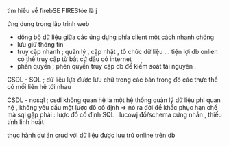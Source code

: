 tìm hiểu về firebSE FIREStỏe là j 

ứng dụng trong lập trình web
- dồng bộ dữ liệu giữa các ứng dựng phía client một cách nhanh chóng 
- lưu giữ thông tin 
- truy cập nhanh ; quản lý , cập nhật , tổ chức dữ liệu ...
tiện lợi db onlien có thể truy cập từ bất cứ dâu có internet
- phần quyền ; phên quyền truy cập db để kiếm soát tài nguyên .

 CSDL - SQL ; dữ liệu lựa được lưu chữ trong các bản trong đó các thực thể có mối liên hệ tới nhau 

CSDL - nosql ; csdl không quan hệ là một hệ thống quản lý dữ liệu phi quan hệ , không yêu cầu một lược đồ cố định => nó ra đời để khắc
phục hạn chế mà sql gặp phải : lược đồ cố định SQL : lucowj đồ/schema cứng nhắn , thiếu tính linh hoặt 

thực hành dự án crud với dữ liệu được lưu trữ online trên db












